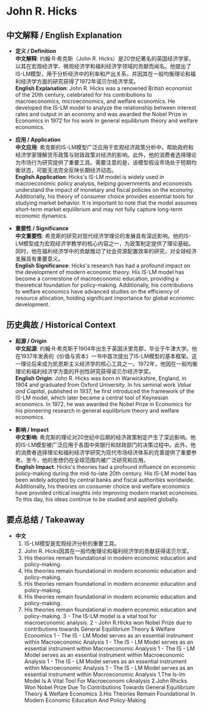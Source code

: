 # John R. Hicks

## 中文解释 / English Explanation

* **定义 / Definition**  
  **中文解释**: 约翰·R·希克斯（John R. Hicks）是20世纪著名的英国经济学家，以其在宏观经济学、微观经济学和福利经济学领域的贡献而闻名。他提出了IS-LM模型，用于分析经济中的利率和产出关系，并因其在一般均衡理论和福利经济学方面的研究获得了1972年诺贝尔经济学奖。  
  **English Explanation**: John R. Hicks was a renowned British economist of the 20th century, celebrated for his contributions to macroeconomics, microeconomics, and welfare economics. He developed the IS-LM model to analyze the relationship between interest rates and output in an economy and was awarded the Nobel Prize in Economics in 1972 for his work in general equilibrium theory and welfare economics.

* **应用 / Application**  
  **中文应用**: 希克斯的IS-LM模型广泛应用于宏观经济政策分析中，帮助政府和经济学家理解货币政策与财政政策对经济的影响。此外，他的消费者选择理论为市场行为研究提供了重要工具。需要注意的是，该模型假设市场处于短期均衡状态，可能无法完全反映长期经济动态。  
  **English Application**: Hicks's IS-LM model is widely used in macroeconomic policy analysis, helping governments and economists understand the impact of monetary and fiscal policies on the economy. Additionally, his theory of consumer choice provides essential tools for studying market behavior. It is important to note that the model assumes short-term market equilibrium and may not fully capture long-term economic dynamics.

* **重要性 / Significance**  
  **中文重要性**: 希克斯的研究对现代经济学理论的发展具有深远影响。他的IS-LM模型成为宏观经济学教学的核心内容之一，为政策制定提供了理论基础。同时，他在福利经济学中的贡献推动了社会资源配置效率的研究，对全球经济发展具有重要意义。  
  **English Significance**: Hicks's research has had a profound impact on the development of modern economic theory. His IS-LM model has become a cornerstone of macroeconomic education, providing a theoretical foundation for policy-making. Additionally, his contributions to welfare economics have advanced studies on the efficiency of resource allocation, holding significant importance for global economic development.

## 历史典故 / Historical Context

* **起源 / Origin**  
  **中文起源**: 约翰·R·希克斯于1904年出生于英国沃里克郡，毕业于牛津大学。他在1937年发表的《价值与资本》一书中首次提出了IS-LM模型的基本框架。这一理论后来成为凯恩斯主义经济学的核心工具之一。1972年，他因在一般均衡理论和福利经济学方面的开创性研究获得诺贝尔经济学奖。  
  **English Origin**: John R. Hicks was born in Warwickshire, England, in 1904 and graduated from Oxford University. In his seminal work *Value and Capital*, published in 1937, he first introduced the framework of the IS-LM model, which later became a central tool of Keynesian economics. In 1972, he was awarded the Nobel Prize in Economics for his pioneering research in general equilibrium theory and welfare economics.

* **影响 / Impact**  
  **中文影响**: 希克斯的理论对20世纪中后期的经济政策制定产生了深远影响。他的IS-LM模型被广泛应用于各国中央银行和财政部门的决策过程中。此外，他的消费者选择理论和福利经济学研究为现代市场经济体系的完善提供了重要参考。至今，他的思想仍在全球范围内被广泛研究和应用。  
  **English Impact**: Hicks's theories had a profound influence on economic policy-making during the mid-to-late 20th century. His IS-LM model has been widely adopted by central banks and fiscal authorities worldwide. Additionally, his theories on consumer choice and welfare economics have provided critical insights into improving modern market economies. To this day, his ideas continue to be studied and applied globally.

## 要点总结 / Takeaway

* **中文**  
  1. IS-LM模型是宏观经济分析的重要工具。
  2. John R. Hicks因其在一般均衡理论和福利经济学的贡献获得诺贝尔奖。
  3. His theories remain foundational in modern economic education and policy-making.
  3. His theories remain foundational in modern economic education and policy-making.
  3. His theories remain foundational in modern economic education and policy-making.
  3. His theories remain foundational in modern economic education and policy-making.
  3. His theories remain foundational in modern economic education and policy-making.
  3 - The IS-LM model is a vital tool for macroeconomic analysis.
  2 - John R.Hicks won Nobel Prize due to contributions towards General Equilibrium Theory & Welfare Economics
   1 - The IS - LM Model serves as an essential instrument within Macroeconomic Analysis
   1 - The IS - LM Model serves as an essential instrument within Macroeconomic Analysis
   1 - The IS - LM Model serves as an essential instrument within Macroeconomic Analysis
   1 - The IS - LM Model serves as an essential instrument within Macroeconomic Analysis
   1 - The IS - LM Model serves as an essential instrument within Macroeconomic Analysis
   1.The Is-lm Model Is A Vital Tool For Macroeconomi cAnalysis 
    2.John Rhicks Won Nobel Prize Due To Contributions Towards General Equilibrium Theory & Welfare Economics 
     3.His Theories Remain Foundational In Modern Economic Education And Policy-Making